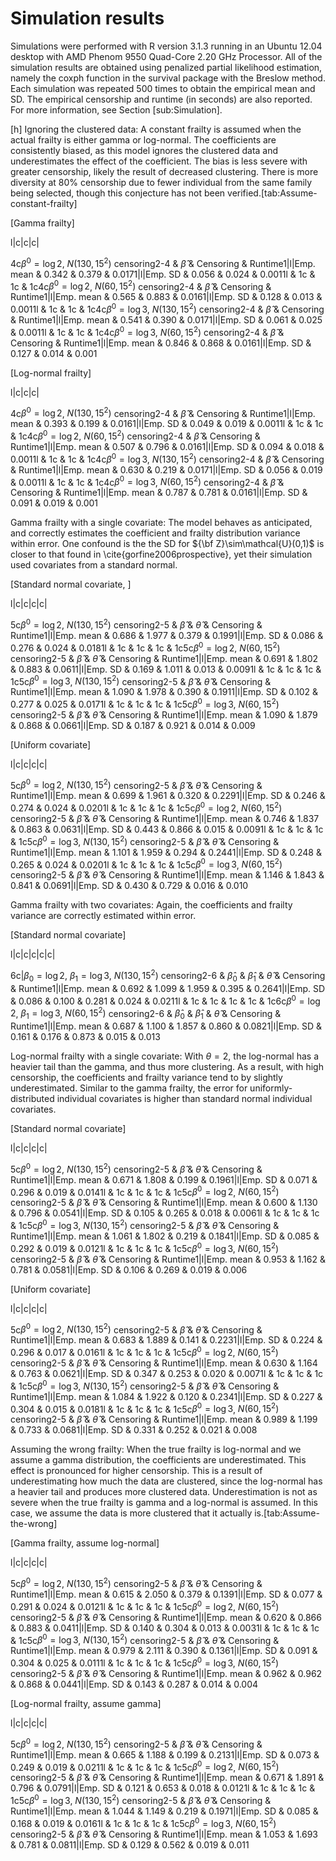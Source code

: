 Simulation results
==================

Simulations were performed with R version 3.1.3 running in an Ubuntu 12.04 desktop with AMD Phenom 9550 Quad-Core 2.20 GHz Processor. All of the simulation results are obtained using penalized partial likelihood estimation, namely the coxph function in the survival package with the Breslow method. Each simulation was repeated 500 times to obtain the empirical mean and SD. The empirical censorship and runtime (in seconds) are also reported. For more information, see Section [sub:Simulation].

[h] Ignoring the clustered data: A constant frailty is assumed when the actual frailty is either gamma or log-normal. The coefficients are consistently biased, as this model ignores the clustered data and underestimates the effect of the coefficient. The bias is less severe with greater censorship, likely the result of decreased clustering. There is more diversity at 80% censorship due to fewer individual from the same family being selected, though this conjecture has not been verified.[tab:Assume-constant-frailty]

[Gamma frailty]

l|c|c|c|

4c$\beta^{0}=\log2$, $N(130,15^{2})$ censoring2-4 & $\hat{\beta}$ & Censoring & Runtime1|l|Emp. mean & 0.342 & 0.379 & 0.0171|l|Emp. SD & 0.056 & 0.024 & 0.0011l & 1c & 1c & 1c4c$\beta^{0}=\log2$, $N(60,15^{2})$ censoring2-4 & $\hat{\beta}$ & Censoring & Runtime1|l|Emp. mean & 0.565 & 0.883 & 0.0161|l|Emp. SD & 0.128 & 0.013 & 0.0011l & 1c & 1c & 1c4c$\beta^{0}=\log3$, $N(130,15^{2})$ censoring2-4 & $\hat{\beta}$ & Censoring & Runtime1|l|Emp. mean & 0.541 & 0.390 & 0.0171|l|Emp. SD & 0.061 & 0.025 & 0.0011l & 1c & 1c & 1c4c$\beta^{0}=\log3$, $N(60,15^{2})$ censoring2-4 & $\hat{\beta}$ & Censoring & Runtime1|l|Emp. mean & 0.846 & 0.868 & 0.0161|l|Emp. SD & 0.127 & 0.014 & 0.001

[Log-normal frailty]

l|c|c|c|

4c$\beta^{0}=\log2$, $N(130,15^{2})$ censoring2-4 & $\hat{\beta}$ & Censoring & Runtime1|l|Emp. mean & 0.393 & 0.199 & 0.0161|l|Emp. SD & 0.049 & 0.019 & 0.0011l & 1c & 1c & 1c4c$\beta^{0}=\log2$, $N(60,15^{2})$ censoring2-4 & $\hat{\beta}$ & Censoring & Runtime1|l|Emp. mean & 0.507 & 0.796 & 0.0161|l|Emp. SD & 0.094 & 0.018 & 0.0011l & 1c & 1c & 1c4c$\beta^{0}=\log3$, $N(130,15^{2})$ censoring2-4 & $\hat{\beta}$ & Censoring & Runtime1|l|Emp. mean & 0.630 & 0.219 & 0.0171|l|Emp. SD & 0.056 & 0.019 & 0.0011l & 1c & 1c & 1c4c$\beta^{0}=\log3$, $N(60,15^{2})$ censoring2-4 & $\hat{\beta}$ & Censoring & Runtime1|l|Emp. mean & 0.787 & 0.781 & 0.0161|l|Emp. SD & 0.091 & 0.019 & 0.001

Gamma frailty with a single covariate: The model behaves as anticipated, and correctly estimates the coefficient and frailty distribution variance within error. One confound is the the SD for ${\bf Z}\sim\mathcal{U}(0,1)$ is closer to that found in \cite{gorfine2006prospective}, yet their simulation used covariates from a standard normal.

[Standard normal covariate, ]

l|c|c|c|c|

5c$\beta^{0}=\log2$, $N(130,15^{2})$ censoring2-5 & $\hat{\beta}$ & $\hat{\theta}$ & Censoring & Runtime1|l|Emp. mean & 0.686 & 1.977 & 0.379 & 0.1991|l|Emp. SD & 0.086 & 0.276 & 0.024 & 0.0181l & 1c & 1c & 1c & 1c5c$\beta^{0}=\log2$, $N(60,15^{2})$ censoring2-5 & $\hat{\beta}$ & $\hat{\theta}$ & Censoring & Runtime1|l|Emp. mean & 0.691 & 1.802 & 0.883 & 0.0611|l|Emp. SD & 0.169 & 1.011 & 0.013 & 0.0091l & 1c & 1c & 1c & 1c5c$\beta^{0}=\log3$, $N(130,15^{2})$ censoring2-5 & $\hat{\beta}$ & $\hat{\theta}$ & Censoring & Runtime1|l|Emp. mean & 1.090 & 1.978 & 0.390 & 0.1911|l|Emp. SD & 0.102 & 0.277 & 0.025 & 0.0171l & 1c & 1c & 1c & 1c5c$\beta^{0}=\log3$, $N(60,15^{2})$ censoring2-5 & $\hat{\beta}$ & $\hat{\theta}$ & Censoring & Runtime1|l|Emp. mean & 1.090 & 1.879 & 0.868 & 0.0661|l|Emp. SD & 0.187 & 0.921 & 0.014 & 0.009

[Uniform covariate]

l|c|c|c|c|

5c$\beta^{0}=\log2$, $N(130,15^{2})$ censoring2-5 & $\hat{\beta}$ & $\hat{\theta}$ & Censoring & Runtime1|l|Emp. mean & 0.699 & 1.961 & 0.320 & 0.2291|l|Emp. SD & 0.246 & 0.274 & 0.024 & 0.0201l & 1c & 1c & 1c & 1c5c$\beta^{0}=\log2$, $N(60,15^{2})$ censoring2-5 & $\hat{\beta}$ & $\hat{\theta}$ & Censoring & Runtime1|l|Emp. mean & 0.746 & 1.837 & 0.863 & 0.0631|l|Emp. SD & 0.443 & 0.866 & 0.015 & 0.0091l & 1c & 1c & 1c & 1c5c$\beta^{0}=\log3$, $N(130,15^{2})$ censoring2-5 & $\hat{\beta}$ & $\hat{\theta}$ & Censoring & Runtime1|l|Emp. mean & 1.101 & 1.959 & 0.294 & 0.2441|l|Emp. SD & 0.248 & 0.265 & 0.024 & 0.0201l & 1c & 1c & 1c & 1c5c$\beta^{0}=\log3$, $N(60,15^{2})$ censoring2-5 & $\hat{\beta}$ & $\hat{\theta}$ & Censoring & Runtime1|l|Emp. mean & 1.146 & 1.843 & 0.841 & 0.0691|l|Emp. SD & 0.430 & 0.729 & 0.016 & 0.010

Gamma frailty with two covariates: Again, the coefficients and frailty variance are correctly estimated within error.

[Standard normal covariate]

l|c|c|c|c|c|

6c|$\beta_{0}=\log2$, $\beta_{1}=\log3$, $N(130,15^{2})$ censoring2-6 & $\hat{\beta}_{0}$ & $\hat{\beta}_{1}$ & $\hat{\theta}$ & Censoring & Runtime1|l|Emp. mean & 0.692 & 1.099 & 1.959 & 0.395 & 0.2641|l|Emp. SD & 0.086 & 0.100 & 0.281 & 0.024 & 0.0211l & 1c & 1c & 1c & 1c & 1c6c$\beta^{0}=\log2$, $\beta_{1}=\log3$, $N(60,15^{2})$ censoring2-6 & $\hat{\beta}_{0}$ & $\hat{\beta}_{1}$ & $\hat{\theta}$ & Censoring & Runtime1|l|Emp. mean & 0.687 & 1.100 & 1.857 & 0.860 & 0.0821|l|Emp. SD & 0.161 & 0.176 & 0.873 & 0.015 & 0.013

Log-normal frailty with a single covariate: With $\theta=2$, the log-normal has a heavier tail than the gamma, and thus more clustering. As a result, with high censorship, the coefficients and frailty variance tend to by slightly underestimated. Similar to the gamma frailty, the error for uniformly-distributed individual covariates is higher than standard normal individual covariates.

[Standard normal covariate]

l|c|c|c|c|

5c$\beta^{0}=\log2$, $N(130,15^{2})$ censoring2-5 & $\hat{\beta}$ & $\hat{\theta}$ & Censoring & Runtime1|l|Emp. mean & 0.671 & 1.808 & 0.199 & 0.1961|l|Emp. SD & 0.071 & 0.296 & 0.019 & 0.0141l & 1c & 1c & 1c & 1c5c$\beta^{0}=\log2$, $N(60,15^{2})$ censoring2-5 & $\hat{\beta}$ & $\hat{\theta}$ & Censoring & Runtime1|l|Emp. mean & 0.600 & 1.130 & 0.796 & 0.0541|l|Emp. SD & 0.105 & 0.265 & 0.018 & 0.0061l & 1c & 1c & 1c & 1c5c$\beta^{0}=\log3$, $N(130,15^{2})$ censoring2-5 & $\hat{\beta}$ & $\hat{\theta}$ & Censoring & Runtime1|l|Emp. mean & 1.061 & 1.802 & 0.219 & 0.1841|l|Emp. SD & 0.085 & 0.292 & 0.019 & 0.0121l & 1c & 1c & 1c & 1c5c$\beta^{0}=\log3$, $N(60,15^{2})$ censoring2-5 & $\hat{\beta}$ & $\hat{\theta}$ & Censoring & Runtime1|l|Emp. mean & 0.953 & 1.162 & 0.781 & 0.0581|l|Emp. SD & 0.106 & 0.269 & 0.019 & 0.006

[Uniform covariate]

l|c|c|c|c|

5c$\beta^{0}=\log2$, $N(130,15^{2})$ censoring2-5 & $\hat{\beta}$ & $\hat{\theta}$ & Censoring & Runtime1|l|Emp. mean & 0.683 & 1.889 & 0.141 & 0.2231|l|Emp. SD & 0.224 & 0.296 & 0.017 & 0.0161l & 1c & 1c & 1c & 1c5c$\beta^{0}=\log2$, $N(60,15^{2})$ censoring2-5 & $\hat{\beta}$ & $\hat{\theta}$ & Censoring & Runtime1|l|Emp. mean & 0.630 & 1.164 & 0.763 & 0.0621|l|Emp. SD & 0.347 & 0.253 & 0.020 & 0.0071l & 1c & 1c & 1c & 1c5c$\beta^{0}=\log3$, $N(130,15^{2})$ censoring2-5 & $\hat{\beta}$ & $\hat{\theta}$ & Censoring & Runtime1|l|Emp. mean & 1.084 & 1.922 & 0.120 & 0.2341|l|Emp. SD & 0.227 & 0.304 & 0.015 & 0.0181l & 1c & 1c & 1c & 1c5c$\beta^{0}=\log3$, $N(60,15^{2})$ censoring2-5 & $\hat{\beta}$ & $\hat{\theta}$ & Censoring & Runtime1|l|Emp. mean & 0.989 & 1.199 & 0.733 & 0.0681|l|Emp. SD & 0.331 & 0.252 & 0.021 & 0.008

Assuming the wrong frailty: When the true frailty is log-normal and we assume a gamma distribution, the coefficients are underestimated. This effect is pronounced for higher censorship. This is a result of underestimating how much the data are clustered, since the log-normal has a heavier tail and produces more clustered data. Underestimation is not as severe when the true frailty is gamma and a log-normal is assumed. In this case, we assume the data is more clustered that it actually is.[tab:Assume-the-wrong]

[Gamma frailty, assume log-normal]

l|c|c|c|c|

5c$\beta^{0}=\log2$, $N(130,15^{2})$ censoring2-5 & $\hat{\beta}$ & $\hat{\theta}$ & Censoring & Runtime1|l|Emp. mean & 0.615 & 2.050 & 0.379 & 0.1391|l|Emp. SD & 0.077 & 0.291 & 0.024 & 0.0121l & 1c & 1c & 1c & 1c5c$\beta^{0}=\log2$, $N(60,15^{2})$ censoring2-5 & $\hat{\beta}$ & $\hat{\theta}$ & Censoring & Runtime1|l|Emp. mean & 0.620 & 0.866 & 0.883 & 0.0411|l|Emp. SD & 0.140 & 0.304 & 0.013 & 0.0031l & 1c & 1c & 1c & 1c5c$\beta^{0}=\log3$, $N(130,15^{2})$ censoring2-5 & $\hat{\beta}$ & $\hat{\theta}$ & Censoring & Runtime1|l|Emp. mean & 0.979 & 2.111 & 0.390 & 0.1361|l|Emp. SD & 0.091 & 0.304 & 0.025 & 0.0111l & 1c & 1c & 1c & 1c5c$\beta^{0}=\log3$, $N(60,15^{2})$ censoring2-5 & $\hat{\beta}$ & $\hat{\theta}$ & Censoring & Runtime1|l|Emp. mean & 0.962 & 0.962 & 0.868 & 0.0441|l|Emp. SD & 0.143 & 0.287 & 0.014 & 0.004

[Log-normal frailty, assume gamma]

l|c|c|c|c|

5c$\beta^{0}=\log2$, $N(130,15^{2})$ censoring2-5 & $\hat{\beta}$ & $\hat{\theta}$ & Censoring & Runtime1|l|Emp. mean & 0.665 & 1.188 & 0.199 & 0.2131|l|Emp. SD & 0.073 & 0.249 & 0.019 & 0.0211l & 1c & 1c & 1c & 1c5c$\beta^{0}=\log2$, $N(60,15^{2})$ censoring2-5 & $\hat{\beta}$ & $\hat{\theta}$ & Censoring & Runtime1|l|Emp. mean & 0.671 & 1.891 & 0.796 & 0.0791|l|Emp. SD & 0.121 & 0.653 & 0.018 & 0.0121l & 1c & 1c & 1c & 1c5c$\beta^{0}=\log3$, $N(130,15^{2})$ censoring2-5 & $\hat{\beta}$ & $\hat{\theta}$ & Censoring & Runtime1|l|Emp. mean & 1.044 & 1.149 & 0.219 & 0.1971|l|Emp. SD & 0.085 & 0.168 & 0.019 & 0.0161l & 1c & 1c & 1c & 1c5c$\beta^{0}=\log3$, $N(60,15^{2})$ censoring2-5 & $\hat{\beta}$ & $\hat{\theta}$ & Censoring & Runtime1|l|Emp. mean & 1.053 & 1.693 & 0.781 & 0.0811|l|Emp. SD & 0.129 & 0.562 & 0.019 & 0.011


